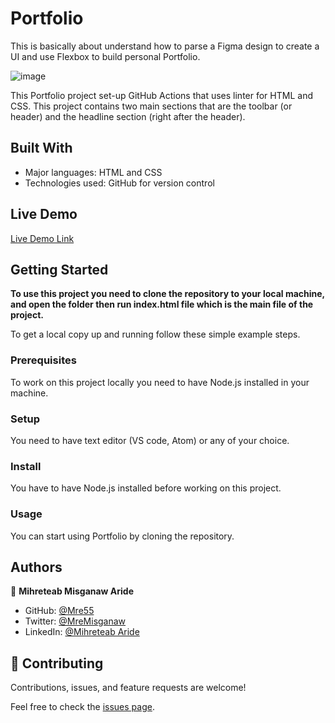 # Portfolio

This is basically about understand how to parse a Figma design to create a UI and use Flexbox to build personal Portfolio.

![image](https://user-images.githubusercontent.com/34578631/140739313-052e9749-ed54-4868-8686-f53108b68b56.png)

This Portfolio project set-up GitHub Actions that uses linter for HTML and CSS. This project contains two main sections that are the toolbar (or header) and the headline section (right after the header).

## Built With

- Major languages: HTML and CSS
- Technologies used: GitHub for version control

## Live Demo

[Live Demo Link](https://mre55.github.io/Portfolio/)


## Getting Started

**To use this project you need to clone the repository to your local machine, and open the folder then run index.html file which is the main file of the project.**


To get a local copy up and running follow these simple example steps.

### Prerequisites

To work on this project locally you need to have Node.js installed in your machine.

### Setup

You need to have text editor (VS code, Atom) or any of your choice.

### Install

You have to have Node.js installed before working on this project.

### Usage

You can start using Portfolio by cloning the repository.



## Authors

👤 **Mihreteab Misganaw Aride**

- GitHub: [@Mre55](https://github.com/Mre55)
- Twitter: [@MreMisganaw](https://twitter.com/MreMisganaw)
- LinkedIn: [@Mihreteab Aride](https://www.linkedin.com/in/mihreteab-aride-86249812b/)

## 🤝 Contributing

Contributions, issues, and feature requests are welcome!

Feel free to check the [issues page](../../issues/).
